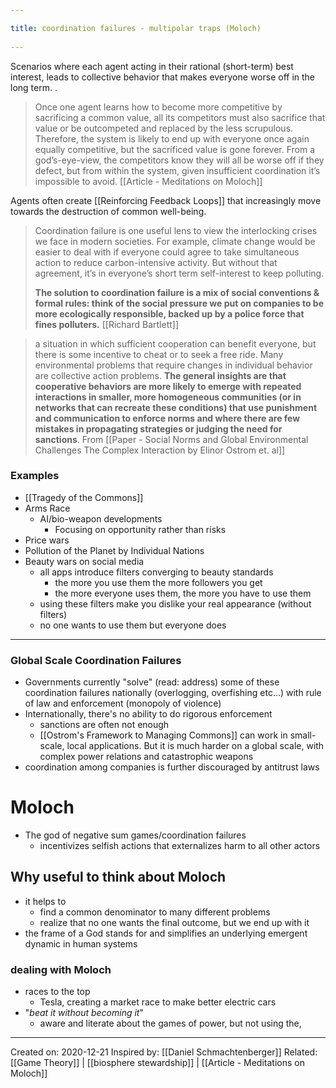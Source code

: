 ```yaml
---
title: coordination failures - multipolar traps (Moloch) 
---
```

Scenarios where each agent acting in their rational (short-term) best interest, leads to collective behavior that makes everyone worse off in the long term. .

> Once one agent learns how to become more competitive by sacrificing a common value, all its competitors must also sacrifice that value or be outcompeted and replaced by the less scrupulous. Therefore, the system is likely to end up with everyone once again equally competitive, but the sacrificed value is gone forever. From a god’s-eye-view, the competitors know they will all be worse off if they defect, but from within the system, given insufficient coordination it’s impossible to avoid. [[Article - Meditations on Moloch]]

Agents often create [[Reinforcing Feedback Loops]] that increasingly move towards the destruction of common well-being.

> Coordination failure is one useful lens to view the interlocking crises we face in modern societies. For example, climate change would be easier to deal with if everyone could agree to take simultaneous action to reduce carbon-intensive activity. But without that agreement, it’s in everyone’s short term self-interest to keep polluting.
> 
> **The solution to coordination failure is a mix of social conventions & formal rules: think of the social pressure we put on companies to be more ecologically responsible, backed up by a police force that fines polluters.** [[Richard Bartlett]]


> a situation in which sufficient cooperation can benefit everyone, but there is some incentive to cheat or to seek a free ride. Many environmental problems that require changes in individual behavior are collective action problems. **The general insights are that cooperative behaviors are more likely to emerge with repeated interactions in smaller, more homogeneous communities (or in networks that can recreate these conditions) that use punishment and communication to enforce norms and where there are few mistakes in propagating strategies or judging the need for sanctions**. From [[Paper - Social Norms and Global Environmental Challenges The Complex Interaction by Elinor Ostrom et. al]]

### Examples
- [[Tragedy of the Commons]]
- Arms Race
	- AI/bio-weapon developments
		- Focusing on opportunity rather than risks
- Price wars
- Pollution of the Planet by Individual Nations
- Beauty wars on social media
	- all apps introduce filters converging to beauty standards
		- the more you use them the more followers you get
		- the more everyone uses them, the more you have to use them
	- using these filters make you dislike your real appearance (without filters)
	- no one wants to use them but everyone does
-------------------
### Global Scale Coordination Failures
- Governments currently "solve" (read: address) some of these coordination failures nationally (overlogging, overfishing etc...) with rule of law and enforcement (monopoly of violence)
- Internationally, there's no ability to do rigorous enforcement
	- sanctions are often not enough
	- [[Ostrom's Framework to Managing Commons]] can work in small-scale, local applications. But it is much harder on a global scale, with complex power relations and catastrophic weapons
- coordination among companies is further discouraged by antitrust laws

# Moloch
- The god of negative sum games/coordination failures
	- incentivizes selfish actions that externalizes harm to all other actors

## Why useful to think about Moloch
- it helps to
	- find a common denominator to many different problems
	- realize that no one wants the final outcome, but we end up with it
- the frame of a God stands for and simplifies an underlying emergent dynamic in human systems

### dealing with Moloch
- races to the top
	- Tesla, creating a market race to make better electric cars
- "*beat it without becoming it*"
	- aware and literate about the games of power, but not using the,


---
Created on: 2020-12-21
Inspired by: [[Daniel Schmachtenberger]]
Related: [[Game Theory]] | [[biosphere stewardship]] | [[Article - Meditations on Moloch]]
